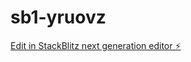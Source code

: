 # sb1-yruovz

[Edit in StackBlitz next generation editor ⚡️](https://stackblitz.com/~/github.com/trebor19891230/sb1-yruovz)